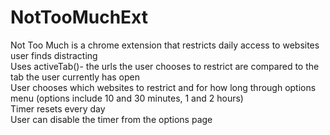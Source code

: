 # NotTooMuchExt
Not Too Much is a chrome extension that restricts daily access to websites user finds distracting <br />
Uses activeTab()- the urls the user chooses to restrict are compared to the tab the user currently has open <br />
User chooses which websites to restrict and for how long through options menu (options include 10 and 30 minutes, 1 and 2 hours) <br />
Timer resets every day <br />
User can disable the timer from the options page <br />
